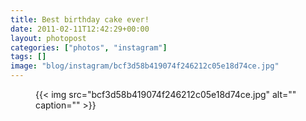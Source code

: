 ```yaml
---
title: Best birthday cake ever!
date: 2011-02-11T12:42:29+00:00
layout: photopost
categories: ["photos", "instagram"]
tags: []
image: "blog/instagram/bcf3d58b419074f246212c05e18d74ce.jpg"
---
```


<figure class="photo photo--square">
  {{< img src="bcf3d58b419074f246212c05e18d74ce.jpg" alt="" caption="" >}}

</figure>


